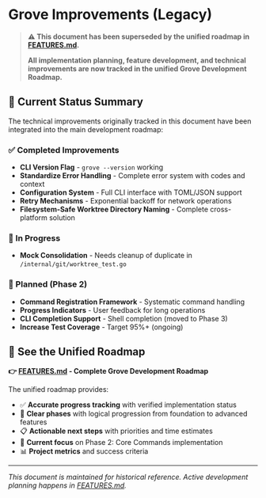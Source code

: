 # Grove Improvements (Legacy)

> **⚠️ This document has been superseded by the unified roadmap in [FEATURES.md](FEATURES.md).**
>
> **All implementation planning, feature development, and technical improvements are now tracked in the unified Grove Development Roadmap.**

## 📍 Current Status Summary

The technical improvements originally tracked in this document have been integrated into the main development roadmap:

### ✅ Completed Improvements

- **CLI Version Flag** - `grove --version` working
- **Standardize Error Handling** - Complete error system with codes and context
- **Configuration System** - Full CLI interface with TOML/JSON support
- **Retry Mechanisms** - Exponential backoff for network operations
- **Filesystem-Safe Worktree Directory Naming** - Complete cross-platform solution

### 🚧 In Progress

- **Mock Consolidation** - Needs cleanup of duplicate in `/internal/git/worktree_test.go`

### 📅 Planned (Phase 2)

- **Command Registration Framework** - Systematic command handling
- **Progress Indicators** - User feedback for long operations
- **CLI Completion Support** - Shell completion (moved to Phase 3)
- **Increase Test Coverage** - Target 95%+ (ongoing)

## 🔗 See the Unified Roadmap

**👉 [FEATURES.md](FEATURES.md) - Complete Grove Development Roadmap**

The unified roadmap provides:

- ✅ **Accurate progress tracking** with verified implementation status
- 🎯 **Clear phases** with logical progression from foundation to advanced features
- 📋 **Actionable next steps** with priorities and time estimates
- 🚀 **Current focus** on Phase 2: Core Commands implementation
- 📊 **Project metrics** and success criteria

---

_This document is maintained for historical reference. Active development planning happens in [FEATURES.md](FEATURES.md)._
